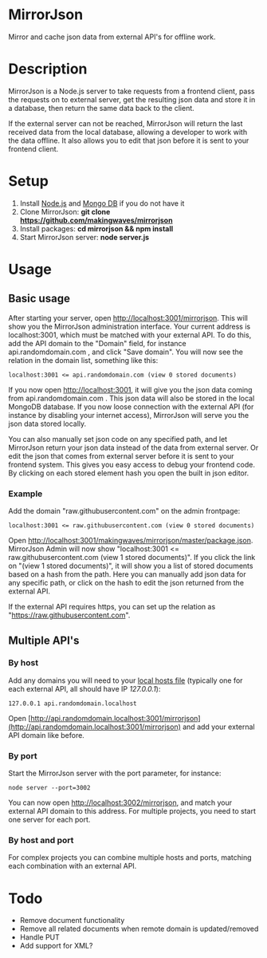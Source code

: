 MirrorJson
==========

Mirror and cache json data from external API's for offline work.

Description
===========

MirrorJson is a Node.js server to take requests from a frontend client, pass the requests on to external server,
get the resulting json data and store it in a database, then return the same data back to the client.

If the external server can not be reached, MirrorJson will return the last received data from the local database,
allowing a developer to work with the data offline. It also allows you to edit that json before it is sent to
your frontend client.

Setup
=====

1. Install [Node.js](https://nodejs.org/en/download/) and [Mongo DB](https://docs.mongodb.com/manual/installation/) if you do not have it
2. Clone MirrorJson: **git clone https://github.com/makingwaves/mirrorjson**
3. Install packages: **cd mirrorjson && npm install**
4. Start MirrorJson server: **node server.js**

Usage
=====

Basic usage
-----------

After starting your server, open [http://localhost:3001/mirrorjson](http://localhost:3001/mirrorjson). This will show
you the MirrorJson administration interface. Your current address is localhost:3001, which must be matched with
your external API. To do this, add the API domain to the "Domain" field, for instance api.randomdomain.com , and 
click "Save domain". You will now see the relation in the domain list, something like this:

    localhost:3001 <= api.randomdomain.com (view 0 stored documents)

If you now open [http://localhost:3001](http://localhost:3001), it will give you the json data coming from
api.randomdomain.com . This json data will also be stored in the local MongoDB database. If you now loose connection
with the external API (for instance by disabling your internet access), MirrorJson will serve you the json data
stored locally.

You can also manually set json code on any specified path, and let MirrorJson return your json data instead of
the data from external server. Or edit the json that comes from external server before it is sent to your frontend
system. This gives you easy access to debug your frontend code. By clicking on each stored element hash you open
the built in json editor.

### Example ###

Add the domain "raw.githubusercontent.com" on the admin frontpage:

    localhost:3001 <= raw.githubusercontent.com (view 0 stored documents)

Open [http://localhost:3001/makingwaves/mirrorjson/master/package.json](http://localhost:3001/makingwaves/mirrorjson/master/package.json).
MirrorJson Admin will now show "localhost:3001 <= raw.githubusercontent.com (view 1 stored documents)". If you click the
link on "(view 1 stored documents)", it will show you a list of stored documents based on a hash from the path.
Here you can manually add json data for any specific path, or click on the hash to edit the json returned from
the external API.

If the external API requires https, you can set up the relation as "https://raw.githubusercontent.com".

Multiple API's
--------------

### By host ###

Add any domains you will need to your [local hosts file](https://www.howtogeek.com/howto/27350/beginner-geek-how-to-edit-your-hosts-file/)
(typically one for each external API, all should have IP *127.0.0.1*):

    127.0.0.1 api.randomdomain.localhost

Open [http://api.randomdomain.localhost:3001/mirrorjson](http://api.randomdomain.localhost:3001/mirrorjson) and add your external
API domain like before.

### By port ###

Start the MirrorJson server with the port parameter, for instance:

    node server --port=3002

You can now open [http://localhost:3002/mirrorjson](http://localhost:3002/mirrorjson), and match your external API domain
to this address. For multiple projects, you need to start one server for each port.

### By host and port ###

For complex projects you can combine multiple hosts and ports, matching each combination with an external API.

Todo
====

* Remove document functionality
* Remove all related documents when remote domain is updated/removed
* Handle PUT
* Add support for XML?
